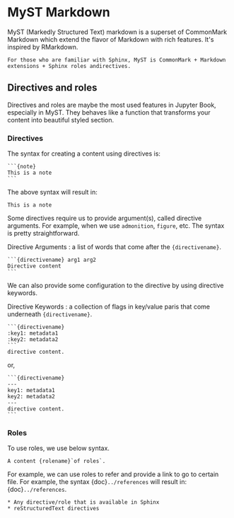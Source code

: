 # MyST Markdown

MyST (Markedly Structured Text) markdown is a superset of CommonMark Markdown which extend the flavor of Markdown with rich features. It's inspired by RMarkdown.

```{note}
For those who are familiar with Sphinx, MyST is CommonMark + Markdown extensions + Sphinx roles andirectives.
```


## Directives and roles

Directives and roles are maybe the most used features in Jupyter Book, especially in MyST. They behaves like a function that transforms your content into beautiful styled section.


### Directives

The syntax for creating a content using directives is:

````
```{note}
This is a note
```
````

The above syntax will result in:

```{note}
This is a note
```

Some directives require us to provide argument(s), called directive arguments. For example, when we use `admonition`, `figure`, etc. The syntax is pretty straightforward.

Directive Arguments
: a list of words that come after the `{directivename}`.

````
```{directivename} arg1 arg2
Directive content
```
````

We can also provide some configuration to the directive by using directive keywords.

Directive Keywords
: a collection of flags in key/value paris that come underneath `{directivename}`.

````
```{directivename}
:key1: metadata1
:key2: metadata2
```
directive content.
````

or,


````
```{directivename}
---
key1: metadata1
key2: metadata2
---
directive content.
```
````


### Roles

To use roles, we use below syntax.

```
A content {rolename}`of roles`.
```

For example, we can use roles to refer and provide a link to go to certain file. For example, the syntax {doc}`../references` will result in: {doc}`../references`.

```{admonition} Directives and Roles Availability
* Any directive/role that is available in Sphinx
* reStructuredText directives
```
